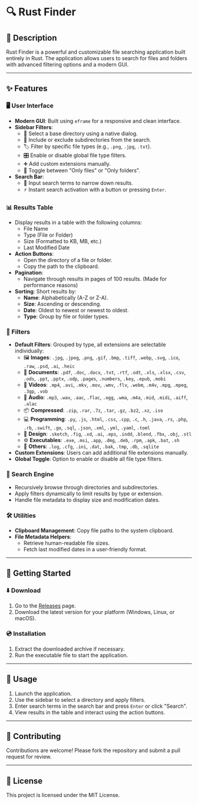 # 🔍 Rust Finder

## 📝 Description
Rust Finder is a powerful and customizable file searching application built entirely in Rust. The application allows users to search for files and folders with advanced filtering options and a modern GUI.

---

## ✨ Features

### 🖥️ User Interface
- **Modern GUI**: Built using `eframe` for a responsive and clean interface.
- **Sidebar Filters**:
  - 📂 Select a base directory using a native dialog.
  - 🔄 Include or exclude subdirectories from the search.
  - 🏷️ Filter by specific file types (e.g., `.png`, `.jpg`, `.txt`).
  - 🎛️ Enable or disable global file type filters.
  - ➕ Add custom extensions manually.
  - 📁 Toggle between "Only files" or "Only folders".
- **Search Bar**:
  - 🔎 Input search terms to narrow down results.
  - ⚡ Instant search activation with a button or pressing `Enter`.

### 📊 Results Table
- Display results in a table with the following columns:
  - File Name
  - Type (File or Folder)
  - Size (Formatted to KB, MB, etc.)
  - Last Modified Date
- **Action Buttons**:
  - Open the directory of a file or folder.
  - Copy the path to the clipboard.
- **Pagination**: 
  - Navigate through results in pages of 100 results. (Made for performance reasons)
- **Sorting**: Short results by:
  - **Name**: Alphabetically (A-Z or Z-A).
  - **Size**: Ascending or descending.
  - **Date**: Oldest to newest or newest to oldest.
  - **Type**: Group by file or folder types.

### 🎯 Filters
- **Default Filters**: Grouped by type, all extensions are selectable individually:
  - 🖼️ **Images**: `.jpg`, `.jpeg`, `.png`, `.gif`, `.bmp`, `.tiff`, `.webp`, `.svg`, `.ico`, `.raw`, `.psd`, `.ai`, `.heic`
  - 📄 **Documents**: `.pdf`, `.doc`, `.docx`, `.txt`, `.rtf`, `.odt`, `.xls`, `.xlsx`, `.csv`, `.ods`, `.ppt`, `.pptx`, `.odp`, `.pages`, `.numbers`, `.key`, `.epub`, `.mobi`
  - 🎥 **Videos**: `.mp4`, `.avi`, `.mkv`, `.mov`, `.wmv`, `.flv`, `.webm`, `.m4v`, `.mpg`, `.mpeg`, `.3gp`, `.vob`
  - 🎵 **Audio**: `.mp3`, `.wav`, `.aac`, `.flac`, `.ogg`, `.wma`, `.m4a`, `.mid`, `.midi`, `.aiff`, `.alac`
  - 📦 **Compressed**: `.zip`, `.rar`, `.7z`, `.tar`, `.gz`, `.bz2`, `.xz`, `.iso`
  - 💻 **Programming**: `.py`, `.js`, `.html`, `.css`, `.cpp`, `.c`, `.h`, `.java`, `.rs`, `.php`, `.rb`, `.swift`, `.go`, `.sql`, `.json`, `.xml`, `.yml`, `.yaml`, `.toml`
  - 🎨 **Design**: `.sketch`, `.fig`, `.xd`, `.ai`, `.eps`, `.indd`, `.blend`, `.fbx`, `.obj`, `.stl`
  - ⚙️ **Executables**: `.exe`, `.msi`, `.app`, `.dmg`, `.deb`, `.rpm`, `.apk`, `.bat`, `.sh`
  - 📎 **Others**: `.log`, `.cfg`, `.ini`, `.dat`, `.bak`, `.tmp`, `.db`, `.sqlite`
- **Custom Extensions**: Users can add additional file extensions manually.
- **Global Toggle**: Option to enable or disable all file type filters.

### 🚀 Search Engine
- Recursively browse through directories and subdirectories.
- Apply filters dynamically to limit results by type or extension.
- Handle file metadata to display size and modification dates.

### 🛠️ Utilities
- **Clipboard Management**: Copy file paths to the system clipboard.
- **File Metadata Helpers**:
  - Retrieve human-readable file sizes.
  - Fetch last modified dates in a user-friendly format.

---

## 🚀 Getting Started

### ⬇️ Download
1. Go to the [Releases](https://github.com/Natxo09/rust_finder/releases) page.
2. Download the latest version for your platform (Windows, Linux, or macOS).

### 💿 Installation
1. Extract the downloaded archive if necessary.
2. Run the executable file to start the application.

---

## 📖 Usage
1. Launch the application.
2. Use the sidebar to select a directory and apply filters.
3. Enter search terms in the search bar and press `Enter` or click "Search".
4. View results in the table and interact using the action buttons.

---

## 🤝 Contributing
Contributions are welcome! Please fork the repository and submit a pull request for review.

---

## 📄 License
This project is licensed under the MIT License.
